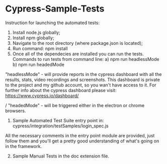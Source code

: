# Cypress-Sample-Tests
Instruction for launching the automated tests:
1) Install node.js globally;
2) Install npm globally;
3) Navigate to the root directory (where package.json is located);
4) Run command: npm install
5) Once all of the dependecies are installed you can run the tests.
  Commands to run tests from command line:
  a) npm run headlessMode 
  b) npm run headedMode

"headlessMode"  - will provide reports in the cypress dashboard 
with all the results, stats, video recordings and screenshots.
This dashboard is private to the project and my github account,
so you wan't have access to it.
For further info about the cypress dashboard please visit:  
https://www.cypress.io/dashboard/

/
"headedMode" - will be triggered either in the electron or chrome browsers.

1) Sample Automated Test Suite entry point in: 
    cypress/integration/testSamples/login_spec.js

All the necessary comments in the entry point module are provided, 
just follow them and you'll get a pretty good understanding of what's going on in the framework.

2) Sample Manual Tests in the doc extension file.
